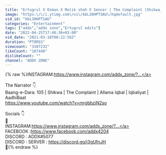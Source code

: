 ```yaml
---
title: "Ertugrul X Osman X Malik shah X Sencer | The Complaint (Shikwa_شکوہ) Allama iqbal"
image: "https:\/\/i.ytimg.com\/vi\/kbL38HPTSAU\/hqdefault.jpg"
vid_id: "kbL38HPTSAU"
categories: "Entertainment"
tags: ["addx","addx zone","Ertugrul edits"]
date: "2022-04-25T17:40:36+03:00"
vid_date: "2021-03-18T08:22:56Z"
duration: "PT8M1S"
viewcount: "3107232"
likeCount: "107440"
dislikeCount: ""
channel: "ADDX ZONE"
---
```

{% raw %}INSTAGRAM:<a rel="nofollow" target="blank" href="https://www.instagram.com/addx_zone/?...">https://www.instagram.com/addx_zone/?...</a><br /><br />The Narrator  👇 <br />Baang-e-Dara: 105 | Shikwa | The Complaint | Allama Iqbal | Iqbaliyat | AadhiBaat<br /><a rel="nofollow" target="blank" href="https://www.youtube.com/watch?v=mrgbbziN2so">https://www.youtube.com/watch?v=mrgbbziN2so</a><br /><br />Socials  👇 <br />🔻<br />INSTAGRAM:<a rel="nofollow" target="blank" href="https://www.instagram.com/addx_zone/?...">https://www.instagram.com/addx_zone/?...</a><br />FACEBOOK :<a rel="nofollow" target="blank" href="https://www.facebook.com/addx4204">https://www.facebook.com/addx4204</a><br />DISCORD : ADDX#5077<br />DISCORD : SERVER : <a rel="nofollow" target="blank" href="https://discord.gg/j3gUfnJH">https://discord.gg/j3gUfnJH</a><br />🔺{% endraw %}

